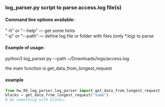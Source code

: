 ### log_parser.py script to parse access.log file(s)
#### Command line options available:
"-h" or "--help" — get some hints\
"-p" or "--path" — define log file or folder with files (only *.log) to parse
#### Example of usage:
python3 log_parser.py --path ~/Downloads/logs/access.log

the main function is get_data_from_longest_request

#### example
```python
from hw_09_log_parser.log_parser import get_data_from_longest_request
blocks = get_data_from_longest_request("some")
# Do something with blocks.
```